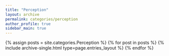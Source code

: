 ```yaml
---
title: "Perception"
layout: archive
permalink: categories/perception
author_profile: true
sidebar_main: true
---
```



{% assign posts = site.categories.Perception %}
{% for post in posts %} {% include archive-single.html type=page.entries_layout %} {% endfor %}